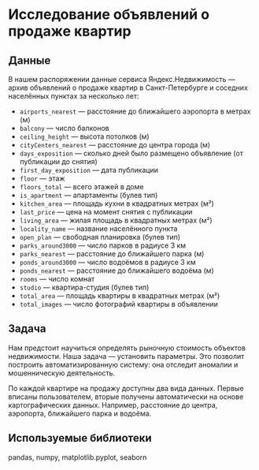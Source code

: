 # Исследование объявлений о продаже квартир

## Данные

В нашем распоряжении данные сервиса Яндекс.Недвижимость — архив объявлений о продаже квартир в Санкт-Петербурге и соседних населённых пунктах за несколько лет:

* `airports_nearest` — расстояние до ближайшего аэропорта в метрах (м)
* `balcony` — число балконов
* `ceiling_height` — высота потолков (м)
* `cityCenters_nearest` — расстояние до центра города (м)
* `days_exposition` — сколько дней было размещено объявление (от публикации до снятия)
* `first_day_exposition` — дата публикации
* `floor` — этаж
* `floors_total` — всего этажей в доме
* `is_apartment` — апартаменты (булев тип)
* `kitchen_area` — площадь кухни в квадратных метрах (м²)
* `last_price` — цена на момент снятия с публикации
* `living_area` — жилая площадь в квадратных метрах (м²)
* `locality_name` — название населённого пункта
* `open_plan` — свободная планировка (булев тип)
* `parks_around3000` — число парков в радиусе 3 км
* `parks_nearest` — расстояние до ближайшего парка (м)
* `ponds_around3000` — число водоёмов в радиусе 3 км
* `ponds_nearest` — расстояние до ближайшего водоёма (м)
* `rooms` — число комнат
* `studio` — квартира-студия (булев тип)
* `total_area` — площадь квартиры в квадратных метрах (м²)
* `total_images` — число фотографий квартиры в объявлении

## Задача

Нам предстоит научиться определять рыночную стоимость объектов недвижимости. Наша задача — установить параметры. Это позволит построить автоматизированную систему: она отследит аномалии и мошенническую деятельность. 

По каждой квартире на продажу доступны два вида данных. Первые вписаны пользователем, вторые получены автоматически на основе картографических данных. Например, расстояние до центра, аэропорта, ближайшего парка и водоёма. 

## Используемые библиотеки

pandas, numpy, matplotlib.pyplot, seaborn


```python

```
